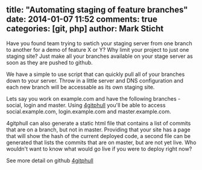 title: "Automating staging of feature branches"
date: 2014-01-07 11:52
comments: true
categories: [git, php]
author: Mark Sticht
---

Have you found team trying to swtich your staging server from one branch to 
another for a demo of feature X or Y? Why limit your project to just one staging
site? Just make all your branches available on your stage server as soon as they
are pushed to github.

We have a simple to use script that can quickly pull all of your branches down
to your server. Throw in a little server and DNS configuration and each new branch
will be accessable as its own staging site.

Lets say you work on example.com and have the following branches - social, login 
and master. Using [4gitphull](https://github.com/deseretdigital/4gitphull) you'll
be able to access social.example.com, login.example.com and master.example.com. 

4gitphull can also generate a static html file that contains a list of commits
that are on a branch, but not in master. Providing that your site has a page that 
will show the hash of the current deployed code, a second file can be generated 
that lists the commits that are on master, but are not yet live. Who wouldn't
want to know what would go live if you were to deploy right now?

See more detail on github [4gitphull](https://github.com/deseretdigital/4gitphull)
